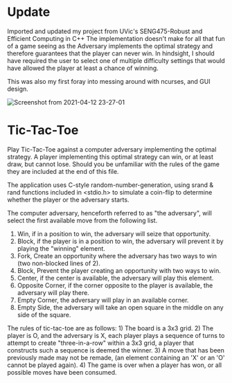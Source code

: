 # Update
Imported and updated my project from UVic's SENG475-Robust and Efficient Computing in C++
The implementation doesn't make for all that fun of a game seeing as the Adversary implements the optimal strategy and therefore guarantees that the player can never win. In hindsight, I should have required the user to select one of multiple difficulty settings that would have allowed the player at least a chance of winning.

This was also my first foray into messing around with ncurses, and GUI design.

![Screenshot from 2021-04-12 23-27-01](https://user-images.githubusercontent.com/22286436/114506441-a51f3000-9be6-11eb-8f45-c99132235fa9.png)

# Tic-Tac-Toe

Play Tic-Tac-Toe against a computer adversary implementing the optimal strategy.
A player implementing this optimal strategy can win, or at least draw, but cannot lose.
Should you be unfamiliar with the rules of the game they are included at the end of this file.

The application uses C-style random-number-generation, using srand & rand functions included in <stdio.h> to simulate a coin-flip to determine whether the player or the adversary starts.

The computer adversary, henceforth referred to as "the adversary", will select the first available move from the following list.
1) Win, if in a position to win, the adversary will seize that opportunity.
2) Block, if the player is in a position to win, the adversary will prevent it by playing the "winning" element.
3) Fork, Create an opportunity where the adversary has two ways to win (two non-blocked lines of 2).
4) Block, Prevent the player creating an opportunity with two ways to win.
5) Center, if the center is available, the adversary will play this element.
6) Opposite Corner, if the corner opposite to the player is available, the adversary will play there.
7) Empty Corner, the adversary will play in an available corner.
8) Empty Side, the adversary will take an open square in the middle on any side of the square.

The rules of tic-tac-toe are as follows:
    1) The board is a 3x3 grid.
    2) The player is O, and the adversary is X, each player plays a sequence of turns to attempt to create "three-in-a-row" within a 3x3 grid, a player that constructs such a sequence is deemed the winner.
    3) A move that has been previously made may not be remade, (an element containing an 'X' or an 'O' cannot be played again).
    4) The game is over when a player has won, or all possible moves have been consumed.


